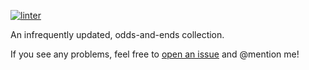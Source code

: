 [![linter](https://github.com/patrickmckenna/utilities/actions/workflows/lint.yaml/badge.svg)](https://github.com/patrickmckenna/utilities/actions/workflows/lint.yaml)

An infrequently updated, odds-and-ends collection.

If you see any problems, feel free to [open an issue](https://github.com/patrickmckenna/bash-utilities/issues/new) and @mention me!
